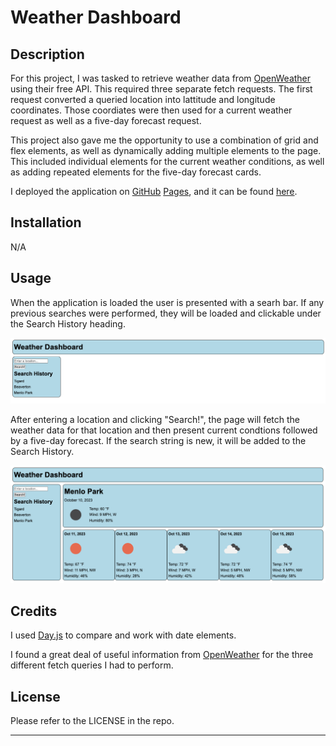 # Weather Dashboard

## Description 

For this project, I was tasked to retrieve weather data from [OpenWeather](https://openweathermap.org/) using their free API. This required three separate fetch requests. The first request converted a queried location into lattitude and longitude coordinates. Those coordiates were then used for a current weather request as well as a five-day forecast request.

This project also gave me the opportunity to use a combination of grid and flex elements, as well as dynamically adding multiple elements to the page. This included individual elements for the current weather conditions, as well as adding repeated elements for the five-day forecast cards.

I deployed the application on [GitHub](https://github.com/) [Pages](https://pages.github.com/), and it can be found [here](https://d-a-v-i-d-w-r-i-g-h-t.github.io/weather-dashboard/).


## Installation

N/A


## Usage 

When the application is loaded the user is presented with a searh bar. If any previous searches were performed, they will be loaded and clickable under the Search History heading.

![Screenshot on page load](assets/images/weather-dashboard-empty.png)

After entering a location and clicking "Search!", the page will fetch the weather data for that location and then present current condtions followed by a five-day forecast. If the search string is new, it will be added to the Search History.

![Screenshot showing results and search history](assets/images/weather-dashboard-results.png)



## Credits

I used [Day.js](https://day.js.org/en/) to compare and work with date elements.

I found a great deal of useful information from [OpenWeather](https://openweathermap.org/) for the three different fetch queries I had to perform.


## License

Please refer to the LICENSE in the repo.

---